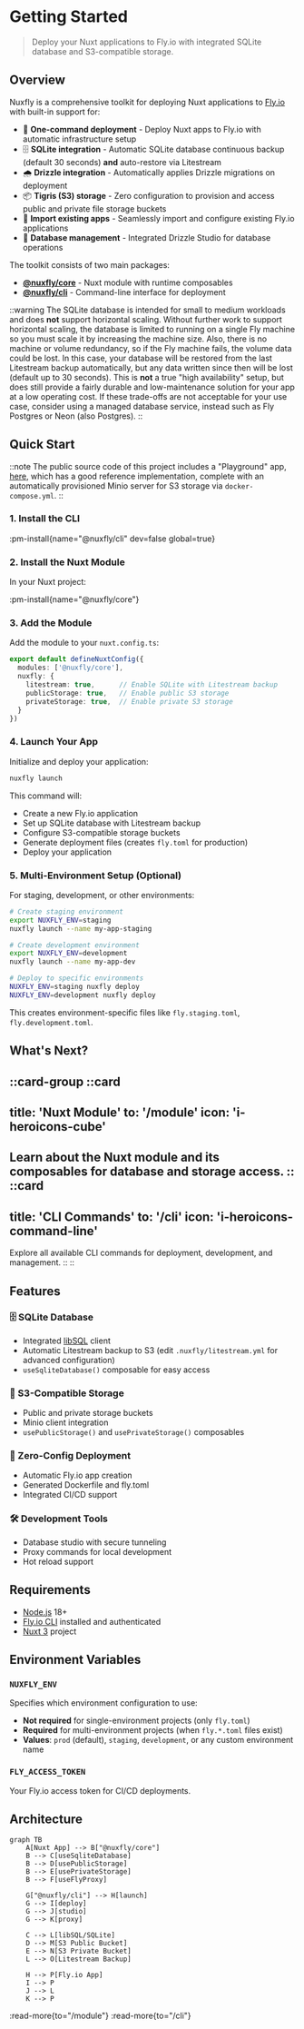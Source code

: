 # Getting Started

> Deploy your Nuxt applications to Fly.io with integrated SQLite database and S3-compatible storage.

## Overview

Nuxfly is a comprehensive toolkit for deploying Nuxt applications to [Fly.io](https://fly.io) with built-in support for:

- 🚀 **One-command deployment** - Deploy Nuxt apps to Fly.io with automatic infrastructure setup
- 🗄️ **SQLite integration** - Automatic SQLite database continuous backup (default 30 seconds) **and** auto-restore via Litestream
- 🌧 **Drizzle integration** - Automatically applies Drizzle migrations on deployment
- 📦 **Tigris (S3) storage** - Zero configuration to provision and access public and private file storage buckets
- 🔄 **Import existing apps** - Seamlessly import and configure existing Fly.io applications
- 🔧 **Database management** - Integrated Drizzle Studio for database operations

The toolkit consists of two main packages:

- **[@nuxfly/core](https://www.npmjs.com/package/@nuxfly/core)** - Nuxt module with runtime composables
- **[@nuxfly/cli](https://www.npmjs.com/package/@nuxfly/cli)** - Command-line interface for deployment

::warning
The SQLite database is intended for small to medium workloads and does **not** support horizontal scaling. Without further work to support horizontal scaling, the
database is limited to running on a single Fly machine so you must scale it by increasing the machine size. Also, there is no machine or volume redundancy, so
if the Fly machine fails, the volume data could be lost. In this case, your database will be restored from the last Litestream backup automatically, but any data
written since then will be lost (default up to 30 seconds). This is **not** a true "high availability" setup, but does still provide a fairly durable and low-maintenance
solution for your app at a low operating cost. If these trade-offs are not acceptable for your use case, consider using a managed database service, instead such as
Fly Postgres or Neon (also Postgres).
::

## Quick Start

::note
The public source code of this project includes a "Playground" app, [here](https://github.com/colinmollenhour/nuxfly/tree/main/playground), which has a good
reference implementation, complete with an automatically provisioned Minio server for S3 storage via `docker-compose.yml`.
::

### 1. Install the CLI

:pm-install{name="@nuxfly/cli" dev=false global=true}

### 2. Install the Nuxt Module

In your Nuxt project:

:pm-install{name="@nuxfly/core"}

### 3. Add the Module

Add the module to your `nuxt.config.ts`:

```typescript
export default defineNuxtConfig({
  modules: ['@nuxfly/core'],
  nuxfly: {
    litestream: true,      // Enable SQLite with Litestream backup
    publicStorage: true,   // Enable public S3 storage
    privateStorage: true,  // Enable private S3 storage
  }
})
```

### 4. Launch Your App

Initialize and deploy your application:

```bash
nuxfly launch
```

This command will:
- Create a new Fly.io application
- Set up SQLite database with Litestream backup
- Configure S3-compatible storage buckets
- Generate deployment files (creates `fly.toml` for production)
- Deploy your application

### 5. Multi-Environment Setup (Optional)

For staging, development, or other environments:

```bash
# Create staging environment
export NUXFLY_ENV=staging
nuxfly launch --name my-app-staging

# Create development environment
export NUXFLY_ENV=development
nuxfly launch --name my-app-dev

# Deploy to specific environments
NUXFLY_ENV=staging nuxfly deploy
NUXFLY_ENV=development nuxfly deploy
```

This creates environment-specific files like `fly.staging.toml`, `fly.development.toml`.

## What's Next?

::card-group
  ::card
  ---
  title: 'Nuxt Module'
  to: '/module'
  icon: 'i-heroicons-cube'
  ---
  Learn about the Nuxt module and its composables for database and storage access.
  ::
  ::card
  ---
  title: 'CLI Commands'
  to: '/cli'
  icon: 'i-heroicons-command-line'
  ---
  Explore all available CLI commands for deployment, development, and management.
  ::
::

## Features

### 🗄️ SQLite Database
- Integrated [libSQL](https://github.com/tursodatabase/libsql) client
- Automatic Litestream backup to S3 (edit `.nuxfly/litestream.yml` for advanced configuration)
- `useSqliteDatabase()` composable for easy access

### 📁 S3-Compatible Storage
- Public and private storage buckets
- Minio client integration
- `usePublicStorage()` and `usePrivateStorage()` composables

### 🚀 Zero-Config Deployment
- Automatic Fly.io app creation
- Generated Dockerfile and fly.toml
- Integrated CI/CD support

### 🛠️ Development Tools
- Database studio with secure tunneling
- Proxy commands for local development
- Hot reload support

## Requirements

- [Node.js](https://nodejs.org/) 18+
- [Fly.io CLI](https://fly.io/docs/hands-on/install-flyctl/) installed and authenticated
- [Nuxt 3](https://nuxt.com/) project

## Environment Variables

### `NUXFLY_ENV`
Specifies which environment configuration to use:
- **Not required** for single-environment projects (only `fly.toml`)
- **Required** for multi-environment projects (when `fly.*.toml` files exist)
- **Values**: `prod` (default), `staging`, `development`, or any custom environment name

### `FLY_ACCESS_TOKEN`
Your Fly.io access token for CI/CD deployments.

## Architecture

```mermaid
graph TB
    A[Nuxt App] --> B["@nuxfly/core"]
    B --> C[useSqliteDatabase]
    B --> D[usePublicStorage]
    B --> E[usePrivateStorage]
    B --> F[useFlyProxy]
    
    G["@nuxfly/cli"] --> H[launch]
    G --> I[deploy]
    G --> J[studio]
    G --> K[proxy]
    
    C --> L[libSQL/SQLite]
    D --> M[S3 Public Bucket]
    E --> N[S3 Private Bucket]
    L --> O[Litestream Backup]
    
    H --> P[Fly.io App]
    I --> P
    J --> L
    K --> P
```

:read-more{to="/module"}
:read-more{to="/cli"}
